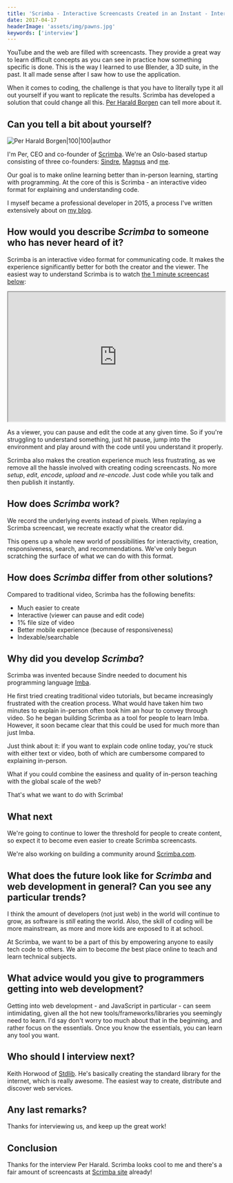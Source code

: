 ```yaml
---
title: 'Scrimba - Interactive Screencasts Created in an Instant - Interview with Per Harald Borgen'
date: 2017-04-17
headerImage: 'assets/img/pawns.jpg'
keywords: ['interview']
---
```


YouTube and the web are filled with screencasts. They provide a great way to learn difficult concepts as you can see in practice how something specific is done. This is the way I learned to use Blender, a 3D suite, in the past. It all made sense after I saw how to use the application.

When it comes to coding, the challenge is that you have to literally type it all out yourself if you want to replicate the results. Scrimba has developed a solution that could change all this. [Per Harald Borgen](https://twitter.com/perborgen) can tell more about it.

## Can you tell a bit about yourself?

![Per Harald Borgen|100|100|author](https://s.gravatar.com/avatar/da24dd3ef4d4c2cde869bde781369d99?s=200)

I'm Per, CEO and co-founder of [Scrimba](https://scrimba.com/). We're an Oslo-based startup consisting of three co-founders: [Sindre](https://github.com/somebee), [Magnus](https://twitter.com/judofyr) and [me](https://twitter.com/perborgen).

Our goal is to make online learning better than in-person learning, starting with programming. At the core of this is Scrimba - an interactive video format for explaining and understanding code.

I myself became a professional developer in 2015, a process I've written extensively about on [my blog](https://medium.com/@perborgen).

## How would you describe *Scrimba* to someone who has never heard of it?

Scrimba is an interactive video format for communicating code. It makes the experience significantly better for both the creator and the viewer. The easiest way to understand Scrimba is to watch [the 1 minute screencast below](https://scrimba.com/casts/cast-279):

<iframe src="https://scrimba.com/cast/cast-279.embed" width="100%" height="300px"></iframe>

As a viewer, you can pause and edit the code at any given time. So if you're struggling to understand something, just hit pause, jump into the environment and play around with the code until you understand it properly.

Scrimba also makes the creation experience much less frustrating, as we remove all the hassle involved with creating coding screencasts. No more *setup*, *edit*, *encode*, *upload* and *re-encode*. Just code while you talk and then publish it instantly.

## How does *Scrimba* work?

We record the underlying events instead of pixels. When replaying a Scrimba screencast, we recreate exactly what the creator did.

This opens up a whole new world of possibilities for interactivity, creation, responsiveness, search, and recommendations. We've only begun scratching the surface of what we can do with this format.

## How does *Scrimba* differ from other solutions?

Compared to traditional video, Scrimba has the following benefits:

- Much easier to create
- Interactive (viewer can pause and edit code)
- 1% file size of video
- Better mobile experience (because of responsiveness)
- Indexable/searchable

## Why did you develop *Scrimba*?

Scrimba was invented because Sindre needed to document his programming language [Imba](http://imba.io/home).

He first tried creating traditional video tutorials, but became increasingly frustrated with the creation process. What would have taken him two minutes to explain in-person often took him an hour to convey through video. So he began building Scrimba as a tool for people to learn Imba. However, it soon became clear that this could be used for much more than just Imba.

Just think about it: if you want to explain code online today, you're stuck with either text or video, both of which are cumbersome compared to explaining in-person.

What if you could combine the easiness and quality of in-person teaching with the global scale of the web?

That's what we want to do with Scrimba!

## What next

We're going to continue to lower the threshold for people to create content, so expect it to become even easier to create Scrimba screencasts.

We're also working on building a community around [Scrimba.com](https://scrimba.com/).

## What does the future look like for *Scrimba* and web development in general? Can you see any particular trends?

I think the amount of developers (not just web) in the world will continue to grow, as software is *still* eating the world. Also, the skill of coding will be more mainstream, as more and more kids are exposed to it at school.

At Scrimba, we want to be a part of this by empowering anyone to easily tech code to others.
We aim to become *the* best place online to teach and learn technical subjects.

## What advice would you give to programmers getting into web development?

Getting into web development - and JavaScript in particular - can seem intimidating, given all the hot new tools/frameworks/libraries you seemingly need to learn. I'd say don't worry too much about that in the beginning, and rather focus on the essentials. Once you know the essentials, you can learn any tool you want.

## Who should I interview next?

Keith Horwood of [Stdlib](https://stdlib.com/). He's basically creating the standard library for the internet, which is really awesome. The easiest way to create, distribute and discover web services.

## Any last remarks?

Thanks for interviewing us, and keep up the great work!

## Conclusion

Thanks for the interview Per Harald. Scrimba looks cool to me and there's a fair amount of screencasts at [Scrimba site](https://scrimba.com/) already!
